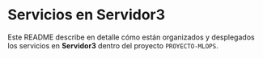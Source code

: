 # Servicios en Servidor3

Este README describe en detalle cómo están organizados y desplegados los servicios en **Servidor3** dentro del proyecto `PROYECTO-MLOPS`.
